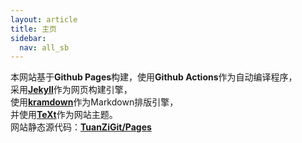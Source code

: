 ```yaml
---
layout: article
title: 主页
sidebar:
  nav: all_sb
---
```

本网站基于**Github Pages**构建，使用**Github Actions**作为自动编译程序，\
采用[**Jekyll**](https://jekyllcn.com)作为网页构建引擎，\
使用[**kramdown**](https://kramdown.gettalong.org/)作为Markdown排版引擎，\
并使用[**TeXt**](https://kitian616.github.io/jekyll-TeXt-theme/)作为网站主题。\
网站静态源代码：[**TuanZiGit/Pages**](https://github.com/TuanZiGit/Pages)
